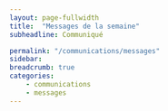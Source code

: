 ```yaml
---
layout: page-fullwidth
title:  "Messages de la semaine"
subheadline: Communiqué

permalink: "/communications/messages"
sidebar: 
breadcrumb: true
categories:
    - communications 
    - messages
---
```


